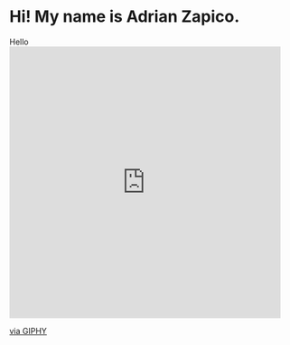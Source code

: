 <h1> Hi! My name is Adrian Zapico. </h1>

<div>
 Hello
 <iframe src="https://giphy.com/embed/l41lMAzNZfYAiyR0s" width="480" height="480" frameBorder="0" class="giphy-embed" allowFullScreen></iframe><p><a href="https://giphy.com/gifs/nadrient-90s-80s-computer-l41lMAzNZfYAiyR0s">via GIPHY</a></p>

</div>

